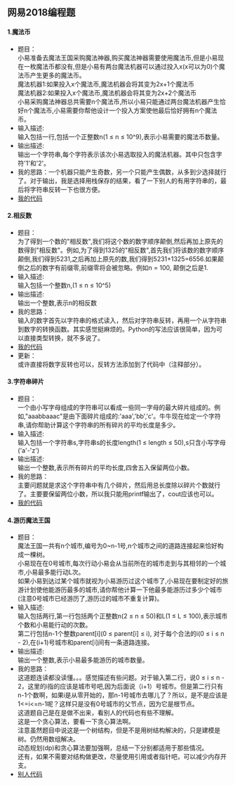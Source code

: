 网易2018编程题
----
#### 1.魔法币
* 题目：<br>
小易准备去魔法王国采购魔法神器,购买魔法神器需要使用魔法币,但是小易现在一枚魔法币都没有,但是小易有两台魔法机器可以通过投入x(x可以为0)个魔法币产生更多的魔法币。<br>
魔法机器1:如果投入x个魔法币,魔法机器会将其变为2x+1个魔法币<br>
魔法机器2:如果投入x个魔法币,魔法机器会将其变为2x+2个魔法币<br>
小易采购魔法神器总共需要n个魔法币,所以小易只能通过两台魔法机器产生恰好n个魔法币,小易需要你帮他设计一个投入方案使他最后恰好拥有n个魔法币。 <br>
* 输入描述:<br>
输入包括一行,包括一个正整数n(1 ≤ n ≤ 10^9),表示小易需要的魔法币数量。<br>
* 输出描述:<br>
输出一个字符串,每个字符表示该次小易选取投入的魔法机器。其中只包含字符'1'和'2'。<br>
* 我的思路：一个机器只能产生奇数，另一个只能产生偶数，从多到少选择就行了。对于输出，我是选择用栈保存的结果，看了一下别人的有用字符串的，最后将字符串反转一下也很方便。
* [我的代码](https://github.com/Tramac/NewCoder/blob/master/WangYi2018/MagicCoin.cpp)<br>
#### 2.相反数
* 题目：<br>
为了得到一个数的"相反数",我们将这个数的数字顺序颠倒,然后再加上原先的数得到"相反数"。例如,为了得到1325的"相反数",首先我们将该数的数字顺序颠倒,我们得到5231,之后再加上原先的数,我们得到5231+1325=6556.如果颠倒之后的数字有前缀零,前缀零将会被忽略。例如n = 100, 颠倒之后是1. 
* 输入描述:<br>
输入包括一个整数n,(1 ≤ n ≤ 10^5)
* 输出描述:<br>
输出一个整数,表示n的相反数<br>
* 我的思路：<br>
输入的数字首先以字符串的格式读入，然后对字符串反转，再用一个从字符串到数字的转换函数。其实感觉挺麻烦的。Python的写法应该很简单，因为可以直接类型转换，就不多说了。<br>
* [我的代码](https://github.com/Tramac/NewCoder/blob/master/WangYi2018/OppsiteNumber.cpp)
* 更新：<br>
或许直接将数字反转也可以，反转方法添加到了代码中（注释部分）。<br>
#### 3.字符串碎片
* 题目：<br>
一个由小写字母组成的字符串可以看成一些同一字母的最大碎片组成的。例如,"aaabbaaac"是由下面碎片组成的:'aaa','bb','c'。牛牛现在给定一个字符串,请你帮助计算这个字符串的所有碎片的平均长度是多少。<br>
* 输入描述:<br>
输入包括一个字符串s,字符串s的长度length(1 ≤ length ≤ 50),s只含小写字母('a'-'z')<br>
* 输出描述:<br>
输出一个整数,表示所有碎片的平均长度,四舍五入保留两位小数。<br>
* 我的思路：<br>
主要问题就是求这个字符串中有几个碎片，然后用总长度除以碎片个数就行了。主要要保留两位小数，所以我只能用printf输出了，cout应该也可以。
* [我的代码](https://github.com/Tramac/NewCoder/blob/master/WangYi2018/StringPieces.cpp)<br>
#### 4.游历魔法王国
* 题目：<br>
魔法王国一共有n个城市,编号为0~n-1号,n个城市之间的道路连接起来恰好构成一棵树。<br>
小易现在在0号城市,每次行动小易会从当前所在的城市走到与其相邻的一个城市,小易最多能行动L次。<br>
如果小易到达过某个城市就视为小易游历过这个城市了,小易现在要制定好的旅游计划使他能游历最多的城市,请你帮他计算一下他最多能游历过多少个城市(注意0号城市已经游历了,游历过的城市不重复计算)。 <br>
* 输入描述:<br>
输入包括两行,第一行包括两个正整数n(2 ≤ n ≤ 50)和L(1 ≤ L ≤ 100),表示城市个数和小易能行动的次数。<br>
第二行包括n-1个整数parent[i](0 ≤ parent[i] ≤ i), 对于每个合法的i(0 ≤ i ≤ n - 2),在(i+1)号城市和parent[i]间有一条道路连接。<br>
* 输出描述:<br>
输出一个整数,表示小易最多能游历的城市数量。<br>
* 我的思路：<br>
这道题连读都没读懂。。。感觉描述有些问题。对于输入第二行，说0 ≤ i ≤ n - 2，这里的i指的应该是城市号吧,因为后面说（i+1）号城市。但是第二行只有n-1个数啊，如果i是从零开始的，那n-1号城市去哪儿了？所以，是不是应该是1<=i<=n-1呢？这样只是没有0号城市的父节点，因为它是根节点。<br>
这道题自己是在是做不出来，看别人的代码也有些不理解。<br>
这是一个贪心算法，要看一下贪心算法啊。<br>
注意虽然题目中说这是一个树结构，但是不是用树结构解决的，只是建模是树。仍然用数组解决。<br>
动态规划(dp)和贪心算法要加强啊，总结一下分别都适用于那些情况。<br>
还有，如果不需要对结构做更改，尽量使用引用或者指针吧，可以减少内存开支。<br>
* [别人代码](https://github.com/Tramac/NewCoder/blob/master/WangYi2018/MostVisited.cpp)

